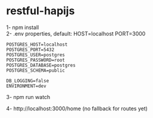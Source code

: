# restful-hapijs

1- npm install  
2- .env properties, default:
    HOST=localhost
    PORT=3000

    POSTGRES_HOST=localhost
    POSTGRES_PORT=5432
    POSTGRES_USER=postgres
    POSTGRES_PASSWORD=root
    POSTGRES_DATABASE=postgres
    POSTGRES_SCHEMA=public

    DB_LOGGING=false
    ENVIRONMENT=dev

3- npm run watch

4- http://localhost:3000/home (no fallback for routes yet)
